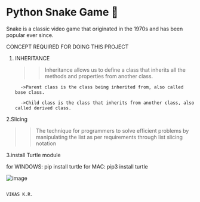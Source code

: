 <h1>Python Snake Game 🐍 </h1>
Snake is a classic video game that originated in the 1970s and has been popular ever since.  


CONCEPT REQUIRED FOR DOING THIS PROJECT

1. INHERITANCE
   >>Inheritance allows us to define a class that inherits all the methods and properties from another class.

         ->Parent class is the class being inherited from, also called base class.

         ->Child class is the class that inherits from another class, also called derived class.
         
2.Slicing

>> The technique for programmers to solve efficient problems by manipulating the list as per requirements through list slicing notation 



3.install Turtle module
   
   for WINDOWS:  pip install turtle
   for MAC: pip3 install turtle

![image](https://github.com/VikasKarbail/Snake-Game/assets/117006055/3dde6fd3-d768-4150-acda-56fed7a4701e)



                                                                                                     VIKAS K.R.
